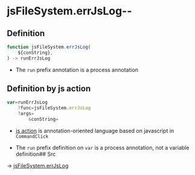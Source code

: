 # jsFileSystem.errJsLog--

## Definition

```js.js
function jsFileSystem.errJsLog(
	${conString},
) -> runErrJsLog
```

- The `run` prefix annotation is a process annotation
## Definition by js action

```js.js
var=runErrJsLog
	?func=jsFileSystem.errJsLog
	?args=
		&conString=
```

- [js action](#) is annotation-oriented language based on javascript in `CommandClick`

- The `run` prefix definition on `var` is a process annotation, not a variable definition## Src

-> [jsFileSystem.errJsLog](https://github.com/puutaro/CommandClick/blob/master/app/src/main/java/com/puutaro/commandclick/fragment_lib/terminal_fragment/js_interface/file/JsFileSystem.kt#L136)


